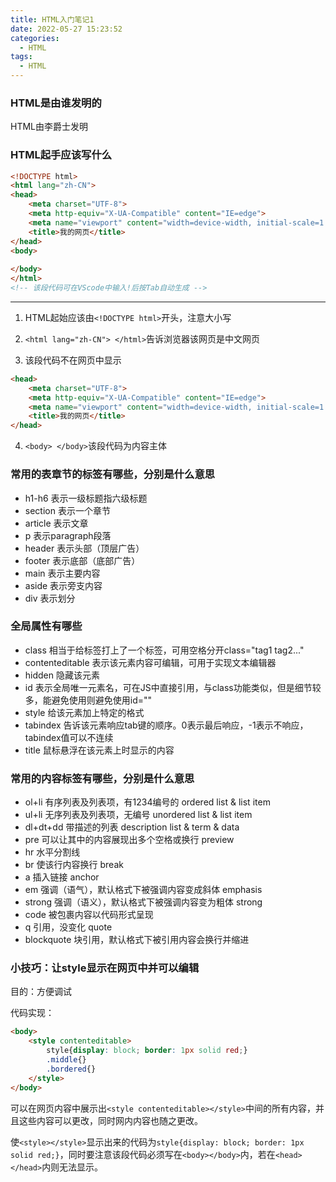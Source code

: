 ```yaml
---
title: HTML入门笔记1
date: 2022-05-27 15:23:52
categories:
  - HTML
tags: 
  - HTML
---
```


### HTML是由谁发明的
HTML由李爵士发明

### HTML起手应该写什么

```HTML
<!DOCTYPE html>
<html lang="zh-CN">
<head>
    <meta charset="UTF-8">
    <meta http-equiv="X-UA-Compatible" content="IE=edge">
    <meta name="viewport" content="width=device-width, initial-scale=1.0">
    <title>我的网页</title>
</head>
<body>
    
</body>
</html>
<!-- 该段代码可在VScode中输入!后按Tab自动生成 -->
```
---
1. HTML起始应该由`<!DOCTYPE html>`开头，注意大小写

2. `<html lang="zh-CN"> </html>`告诉浏览器该网页是中文网页
3. 该段代码不在网页中显示
```HTML
<head>
    <meta charset="UTF-8">
    <meta http-equiv="X-UA-Compatible" content="IE=edge">
    <meta name="viewport" content="width=device-width, initial-scale=1.0">
    <title>我的网页</title>
</head>
```

4. `<body> </body>`该段代码为内容主体

### 常用的表章节的标签有哪些，分别是什么意思
* h1-h6 表示一级标题指六级标题
* section 表示一个章节
* article 表示文章
* p 表示paragraph段落
* header 表示头部（顶层广告）
* footer 表示底部（底部广告）
* main 表示主要内容
* aside 表示旁支内容
* div 表示划分

### 全局属性有哪些
* class 相当于给标签打上了一个标签，可用空格分开class="tag1 tag2..."
* contenteditable 表示该元素内容可编辑，可用于实现文本编辑器
* hidden 隐藏该元素
* id 表示全局唯一元素名，可在JS中直接引用，与class功能类似，但是细节较多，能避免使用则避免使用id=""
* style 给该元素加上特定的格式
* tabindex 告诉该元素响应tab键的顺序。0表示最后响应，-1表示不响应，tabindex值可以不连续
* title 鼠标悬浮在该元素上时显示的内容

### 常用的内容标签有哪些，分别是什么意思
* ol+li 有序列表及列表项，有1234编号的 ordered list & list item
* ul+li 无序列表及列表项，无编号 unordered list & list item
* dl+dt+dd 带描述的列表 description list & term & data
* pre 可以让其中的内容展现出多个空格或换行 preview
* hr 水平分割线
* br 使该行内容换行 break
* a 插入链接 anchor
* em 强调（语气），默认格式下被强调内容变成斜体 emphasis
* strong 强调（语义），默认格式下被强调内容变为粗体 strong
* code 被包裹内容以代码形式呈现
* q 引用，没变化 quote
* blockquote 块引用，默认格式下被引用内容会换行并缩进


### 小技巧：让style显示在网页中并可以编辑
目的：方便调试

代码实现：

```HTML
<body>
    <style contenteditable>
        style{display: block; border: 1px solid red;}
        .middle{}
        .bordered{}
    </style>
</body>
```
可以在网页内容中展示出`<style contenteditable></style>`中间的所有内容，并且这些内容可以更改，同时网内内容也随之更改。

使`<style></style>`显示出来的代码为`style{display: block; border: 1px solid red;}`，同时要注意该段代码必须写在`<body></body>`内，若在`<head></head>`内则无法显示。